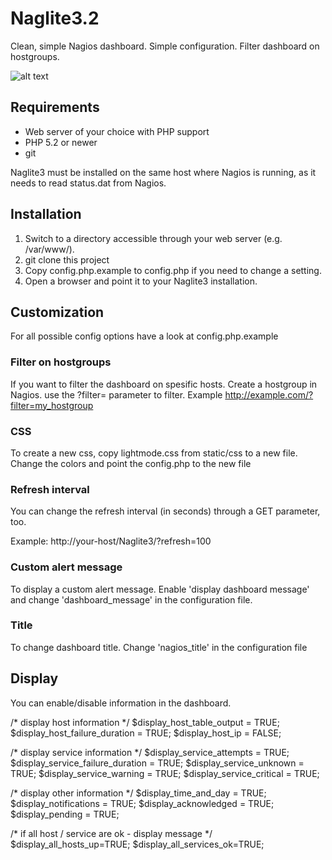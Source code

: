 Naglite3.2
========
Clean, simple Nagios dashboard. Simple configuration. Filter dashboard on hostgroups.

![alt text](https://i.imgur.com/0E1kjpV.jpg "Nagios Dashboard")

Requirements
------------
- Web server of your choice with PHP support
- PHP 5.2 or newer
- git

Naglite3 must be installed on the same host where Nagios is running, as it
needs to read status.dat from Nagios.

Installation
------------

1. Switch to a directory accessible through your web server (e.g. /var/www/).
2. git clone this project
3. Copy config.php.example to config.php if you need to change a setting.
4. Open a browser and point it to your Naglite3 installation.

Customization
-------------

For all possible config options have a look at config.php.example

### Filter on hostgroups

If you want to filter the dashboard on spesific hosts. Create a hostgroup in Nagios.
use the ?filter=<hostgroup> parameter to filter. Example http://example.com/?filter=my_hostgroup

### CSS
To create a new css, copy lightmode.css from static/css to a new file. Change the colors and point the config.php to the new file
  
### Refresh interval
You can change the refresh interval (in seconds) through a GET parameter, too.

Example: http://your-host/Naglite3/?refresh=100

### Custom alert message
To display a custom alert message. Enable 'display dashboard message' and change 'dashboard_message' in the configuration file.

### Title
To change dashboard title. Change 'nagios_title' in the configuration file

Display
-------------
You can enable/disable information in the dashboard.

/* display host information */
$display_host_table_output = TRUE;
$display_host_failure_duration = TRUE;
$display_host_ip = FALSE;

/* display service information */
$display_service_attempts = TRUE;
$display_service_failure_duration = TRUE;
$display_service_unknown = TRUE;
$display_service_warning = TRUE;
$display_service_critical = TRUE;

/* display other information */
$display_time_and_day = TRUE;
$display_notifications = TRUE;
$display_acknowledged = TRUE;
$display_pending = TRUE;

/* if all host / service are ok - display message */
$display_all_hosts_up=TRUE;
$display_all_services_ok=TRUE;


